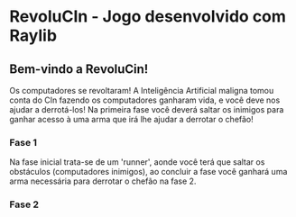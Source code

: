 # RevoluCIn - Jogo desenvolvido com Raylib
## Bem-vindo a RevoluCin!
Os computadores se revoltaram! A Inteligência Artificial maligna tomou conta do CIn fazendo os computadores ganharam vida, e você deve nos ajudar a derrotá-los! Na primeira fase você deverá saltar os inimigos para ganhar acesso à uma arma que irá lhe ajudar a derrotar o chefão!

### Fase 1 
Na fase inicial trata-se de um 'runner', aonde você terá que saltar os obstáculos (computadores inimigos), ao concluir a fase você ganhará uma arma necessária para derrotar o chefão na fase 2.

### Fase 2

